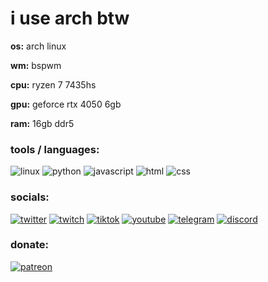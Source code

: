 # i use arch btw
**os:** arch linux

**wm:** bspwm

**cpu:** ryzen 7 7435hs

**gpu:** geforce rtx 4050 6gb

**ram:** 16gb ddr5


### tools / languages:

![linux](https://img.shields.io/badge/linux-333?style=for-the-badge&logo=linux)
![python](https://img.shields.io/badge/python-333?style=for-the-badge&logo=python)
![javascript](https://img.shields.io/badge/javascript-333?style=for-the-badge&logo=javascript)
![html](https://img.shields.io/badge/html-333?style=for-the-badge&logo=htmx)
![css](https://img.shields.io/badge/css-333?style=for-the-badge&logo=css)

### socials:

[![twitter](https://img.shields.io/badge/twitter-333?style=for-the-badge&logo=x)](https://twitter.com/deridray)
[![twitch](https://img.shields.io/badge/twitch-333?style=for-the-badge&logo=twitch)](https://twitch.tv/deridray)
[![tiktok](https://img.shields.io/badge/tiktok-333?style=for-the-badge&logo=tiktok)](https://tiktok.com/@deridray)
[![youtube](https://img.shields.io/badge/youtube-333?style=for-the-badge&logo=youtube)](https://youtube.com/@deridray)
[![telegram](https://img.shields.io/badge/telegram-333?style=for-the-badge&logo=telegram)](https://t.me/deridray)
[![discord](https://img.shields.io/badge/discord-333?style=for-the-badge&logo=discord)](https://discord.gg/jy7MdAPhM3)

### donate:

[![patreon](https://img.shields.io/badge/patreon-333?style=for-the-badge&logo=patreon)](https://patreon.com/deridray)

